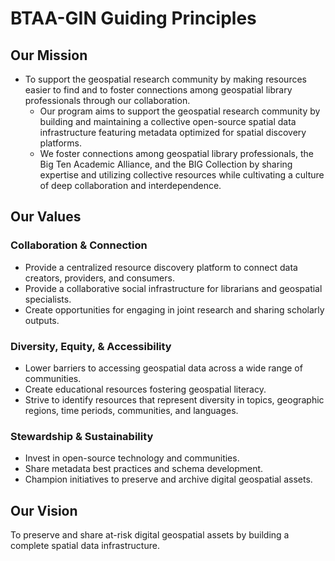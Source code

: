 #  BTAA-GIN Guiding Principles

## Our Mission

* To support the geospatial research community by making resources easier to find and to foster connections among geospatial library professionals through our collaboration.
    * Our program aims to support the geospatial research community by building and maintaining a collective open-source spatial data infrastructure featuring metadata optimized for spatial discovery platforms.
    * We foster connections among geospatial library professionals, the Big Ten Academic Alliance, and the BIG Collection by sharing expertise and utilizing collective resources while cultivating a culture of deep collaboration and interdependence.

## Our Values

### Collaboration & Connection

* Provide a centralized resource discovery platform to connect data creators, providers, and consumers.
* Provide a collaborative social infrastructure for librarians and geospatial specialists.
* Create opportunities for engaging in joint research and sharing scholarly outputs.

### Diversity, Equity, & Accessibility

* Lower barriers to accessing geospatial data across a wide range of communities.
* Create educational resources fostering geospatial literacy.
* Strive to identify resources that represent diversity in topics, geographic regions, time periods, communities, and languages.

### Stewardship & Sustainability

* Invest in open-source technology and communities.
* Share metadata best practices and schema development.
* Champion initiatives to preserve and archive digital geospatial assets.


## Our Vision

To preserve and share at-risk digital geospatial assets by building a complete spatial data infrastructure.
